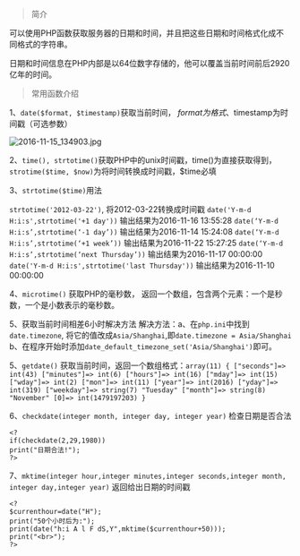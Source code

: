 > 简介

可以使用PHP函数获取服务器的日期和时间，并且把这些日期和时间格式化成不同格式的字符串。

日期和时间信息在PHP内部是以64位数字存储的，他可以覆盖当前时间前后2920亿年的时间。

> 常用函数介绍

1、`date($format, $timestamp)`获取当前时间， $format为格式、$timestamp为时间戳（可选参数）

![2016-11-15_134903.jpg](http://upload-images.jianshu.io/upload_images/1644330-4415b5abbbe78ccf.jpg?imageMogr2/auto-orient/strip%7CimageView2/2/w/1240)


2、`time(), strtotime()`获取PHP中的unix时间戳，time()为直接获取得到，`strotime($time, $now)`为将时间转换成时间戳，$time必填

3、`strtotime($time)`用法

`strtotime('2012-03-22')`, 将2012-03-22转换成时间戳
`date('Y-m-d H:i:s',strtotime('+1 day'))`  输出结果为2016-11-16 13:55:28
`date(‘Y-m-d H:i:s’,strtotime(‘-1 day’))` 输出结果为2016-11-14 15:24:08
`date(‘Y-m-d H:i:s’,strtotime(‘+1 week’))` 输出结果为2016-11-22 15:27:25
`date(‘Y-m-d H:i:s’,strtotime(‘next Thursday’))` 输出结果为2016-11-17 00:00:00
`date('Y-m-d H:i:s',strtotime('last Thursday'))` 输出结果为2016-11-10 00:00:00

4、`microtime()` 获取PHP的毫秒数， 返回一个数组，包含两个元素：一个是秒数，一个是小数表示的毫秒数。

5、获取当前时间相差6小时解决方法
解决方法：a、在`php.ini`中找到`date.timezone`, 将它的值改成`Asia/Shanghai`,即`date.timezone = Asia/Shanghai`
b、在程序开始时添加`date_default_timezone_set('Asia/Shanghai')`即可。

5、`getdate()` 获取当前时间，返回一个数组格式：`array(11) { ["seconds"]=> int(43) ["minutes"]=> int(6) ["hours"]=> int(16) ["mday"]=> int(15) ["wday"]=> int(2) ["mon"]=> int(11) ["year"]=> int(2016) ["yday"]=> int(319) ["weekday"]=> string(7) "Tuesday" ["month"]=> string(8) "November" [0]=> int(1479197203) }`

6、`checkdate(integer month, integer day, integer year)` 检查日期是否合法
```
<?
if(checkdate(2,29,1980))
print("日期合法!");
?>
```
7、`mktime(integer hour,integer minutes,integer seconds,integer month, integer day,integer year)` 返回给出日期的时间戳
```
<?
$currenthour=date("H");
print("50个小时后为:");
print(date("h:i A l F dS,Y",mktime($currenthour+50)));
print("<br>");
?>
```
